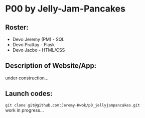# P00 by Jelly-Jam-Pancakes
## Roster:
- Devo Jeremy (PM) - SQL 
- Devo Prattay - Flask
- Devo Jacbo - HTML/CSS

## Description of Website/App:
under construction...

## Launch codes:
```git clone git@github.com:Jeremy-Kwok/p0_jellyjampancakes.git```
<br> work in progress...

